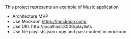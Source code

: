 This project represents an example of Music application 

- Architecture MVP
- Use Mockoon  https://mockoon.com/
- Use URL http://localhost:3000/playlists
- Use file playlists.json copy and past content in mockoon 